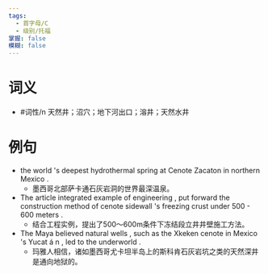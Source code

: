 ```yaml
---
tags:
  - 首字母/C
  - 级别/托福
掌握: false
模糊: false
---
```

# 词义
- #词性/n  天然井；沼穴；地下河出口；溶井；天然水井
# 例句
- the world 's deepest hydrothermal spring at Cenote Zacaton in northern Mexico .
	- 墨西哥北部萨卡通石灰岩洞的世界最深温泉。
- The article integrated example of engineering , put forward the construction method of cenote sidewall 's freezing crust under 500 - 600 meters .
	- 结合工程实例，提出了500～600m条件下冻结段立井井壁施工方法。
- The Maya believed natural wells , such as the Xkeken cenote in Mexico 's Yucat á n , led to the underworld .
	- 玛雅人相信，诸如墨西哥尤卡坦半岛上的斯科肯石灰岩坑之类的天然深井是通向地狱的。
